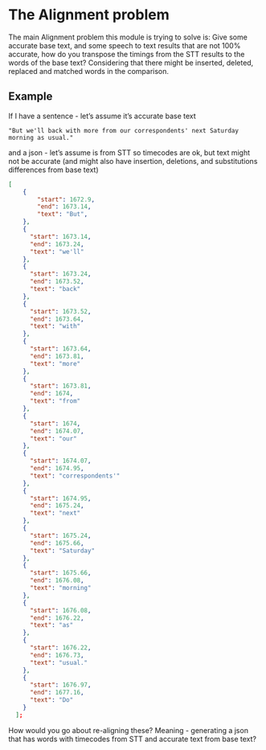 # The Alignment problem
The main Alignment problem this module is trying to solve is:
Give some accurate base text, and some speech to text results that are not 100% accurate, how do you transpose the timings from the STT results to the words of the base text?
Considering that there might be inserted, deleted, replaced and matched words in the comparison.

## Example

If I have a sentence - let’s assume it’s accurate base text

```
"But we'll back with more from our correspondents' next Saturday morning as usual."
```

and a json - let’s assume is from STT so timecodes are ok, but text might not be accurate (and might also have insertion, deletions, and substitutions differences from base text)

```json
[
    {
        "start": 1672.9,
        "end": 1673.14,
        "text": "But",
    },
    {
      "start": 1673.14,
      "end": 1673.24,
      "text": "we'll"
    },
    {
      "start": 1673.24,
      "end": 1673.52,
      "text": "back"
    },
    {
      "start": 1673.52,
      "end": 1673.64,
      "text": "with"
    },
    {
      "start": 1673.64,
      "end": 1673.81,
      "text": "more"
    },
    {
      "start": 1673.81,
      "end": 1674,
      "text": "from"
    },
    {
      "start": 1674,
      "end": 1674.07,
      "text": "our"
    },
    {
      "start": 1674.07,
      "end": 1674.95,
      "text": "correspondents'"
    },
    {
      "start": 1674.95,
      "end": 1675.24,
      "text": "next"
    },
    {
      "start": 1675.24,
      "end": 1675.66,
      "text": "Saturday"
    },
    {
      "start": 1675.66,
      "end": 1676.08,
      "text": "morning"
    },
    {
      "start": 1676.08,
      "end": 1676.22,
      "text": "as"
    },
    {
      "start": 1676.22,
      "end": 1676.73,
      "text": "usual."
    },
    {
      "start": 1676.97,
      "end": 1677.16,
      "text": "Do"
    }
  ];
```

How would you go about re-aligning these? Meaning - generating a json that has words with timecodes from STT and accurate text from base text?